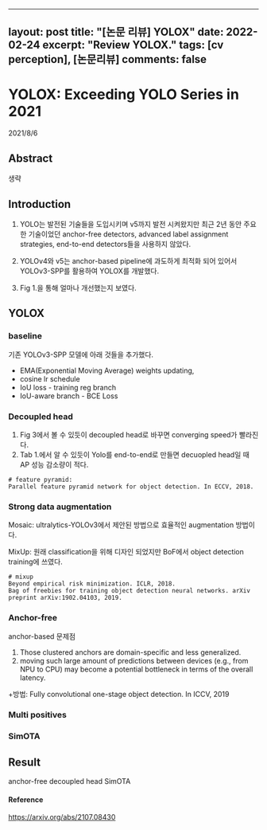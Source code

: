 
---
layout: post
title: "[논문 리뷰] YOLOX"
date: 2022-02-24
excerpt: "Review YOLOX."
tags: [cv perception], [논문리뷰]
comments: false
---

# YOLOX: Exceeding YOLO Series in 2021
2021/8/6

## Abstract

생략

## Introduction

1. YOLO는 발전된 기술들을 도입시키며 v5까지 발전 시켜왔지만 최근 2년 동안 주요한 기술이었던 anchor-free detectors, advanced label assignment strategies, end-to-end detectors들을 사용하지 않았다. 

2. YOLOv4와 v5는 anchor-based pipeline에 과도하게 최적화 되어 있어서 YOLOv3-SPP를 활용하여 YOLOX를 개발했다.

3. Fig 1.을 통해 얼마나 개선했는지 보였다.

## YOLOX

### baseline

기존 YOLOv3-SPP 모델에 아래 것들을 추가했다.

* EMA(Exponential Moving Average) weights updating, 
* cosine lr schedule
* IoU loss - training reg branch
* IoU-aware branch - BCE Loss

### Decoupled head

1. Fig 3에서 볼 수 있듯이 decoupled head로 바꾸면 converging speed가 빨라진다.
2. Tab 1.에서 알 수 있듯이 Yolo를 end-to-end로 만들면 decuopled head일 때 AP 성능 감소량이 적다.
```
# feature pyramid:
Parallel feature pyramid network for object detection. In ECCV, 2018.
```
### Strong data augmentation

Mosaic: ultralytics-YOLOv3에서 제안된 방법으로 효율적인 augmentation 방법이다.

MixUp: 원래 classification을 위해 디자인 되었지만 BoF에서 object detection training에 쓰였다.
```
# mixup
Beyond empirical risk minimization. ICLR, 2018.
Bag of freebies for training object detection neural networks. arXiv preprint arXiv:1902.04103, 2019.
```
### Anchor-free

anchor-based 문제점

1. Those clustered anchors are domain-specific and less generalized.
2. moving such large amount of predictions between devices (e.g., from NPU to CPU) may become a potential bottleneck in terms of the overall latency.

+방법: Fully convolutional one-stage object detection. In ICCV, 2019

### Multi positives

### SimOTA

## Result
anchor-free
decoupled head
SimOTA

#### Reference
https://arxiv.org/abs/2107.08430

